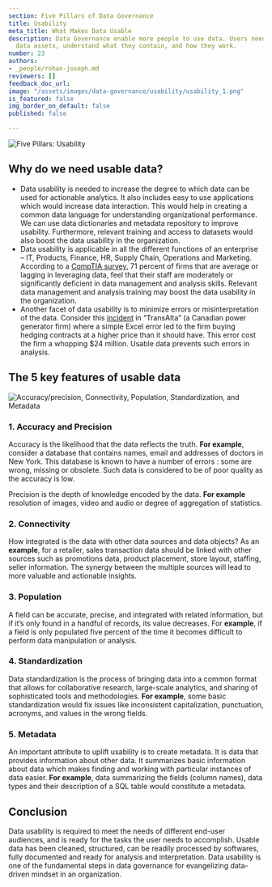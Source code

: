 ```yaml
---
section: Five Pillars of Data Governance
title: Usability
meta_title: What Makes Data Usable
description: Data Governance enable more people to use data. Users need to discover
  data assets, understand what they contain, and how they work.
number: 23
authors:
- _people/rohan-joseph.md
reviewers: []
feedback_doc_url: 
image: "/assets/images/data-governance/usability/usability_1.png"
is_featured: false
img_border_on_default: false
published: false

---
```

![Five Pillars: Usability](/assets/images/data-governance/usability/usability_1.png)

## Why do we need usable data?

* Data usability is needed to increase the degree to which data can be used for actionable analytics. It also includes easy to use applications which would increase data interaction. This would help in creating a common data language for understanding organizational performance. We can use data dictionaries and metadata repository to improve usability. Furthermore, relevant training and access to datasets would also boost the data usability in the organization.
* Data usability is applicable in all the different functions of an enterprise – IT, Products, Finance, HR, Supply Chain, Operations and Marketing. According to a [CompTIA survey](https://www.cio.com/article/2382064/big-data/how-to-close-the-big-data-skills-gap-by-training-your-it-staff.html), 71 percent of firms that are average or lagging in leveraging data, feel that their staff are moderately or significantly deficient in data management and analysis skills. Relevant data management and analysis training may boost the data usability in the organization.
* Another facet of data usability is to minimize errors or misinterpretation of the data. Consider this [incident](https://www.theglobeandmail.com/report-on-business/human-error-costs-transalta-24-million-on-contract-bids/article18285651/) in “TransAlta” (a Canadian power generator firm) where a simple Excel error led to the firm buying hedging contracts at a higher price than it should have. This error cost the firm a whopping $24 million. Usable data prevents such errors in analysis.

## The 5 key features of usable data

![Accuracy/precision, Connectivity, Population, Standardization, and Metadata](/assets/images/data-governance/usability/usability_2.png)

### 1. Accuracy and Precision

Accuracy is the likelihood that the data reflects the truth. **For example**, consider a database that contains names, email and addresses of doctors in New York. This database is known to have a number of errors : some are wrong, missing or obsolete. Such data is considered to be of poor quality as the accuracy is low.

Precision is the depth of knowledge encoded by the data. **For example** resolution of images, video and audio or degree of aggregation of statistics.

### 2. Connectivity

How integrated is the data with other data sources and data objects? As an **example**, for a retailer, sales transaction data should be linked with other sources such as promotions data, product placement, store layout, staffing, seller information. The synergy between the multiple sources will lead to more valuable and actionable insights.

### 3. Population

A field can be accurate, precise, and integrated with related information, but if it’s only found in a handful of records, its value decreases. For **example**, if a field is only populated five percent of the time it becomes difficult to perform data manipulation or analysis.

### 4. Standardization

Data standardization is the process of bringing data into a common format that allows for collaborative research, large-scale analytics, and sharing of sophisticated tools and methodologies. **For example**, some basic standardization would fix issues like inconsistent capitalization, punctuation, acronyms, and values in the wrong fields.

### 5. Metadata

An important attribute to uplift usability is to create metadata. It is data that provides information about other data. It summarizes basic information about data which makes finding and working with particular instances of data easier. **For example**, data summarizing the fields (column names), data types and their description of a SQL table would constitute a metadata.

## Conclusion

Data usability is required to meet the needs of different end-user audiences, and is ready for the tasks the user needs to accomplish. Usable data has been cleaned, structured, can be readily processed by softwares, fully documented and ready for analysis and interpretation. Data usability is one of the fundamental steps in data governance for evangelizing data-driven mindset in an organization.